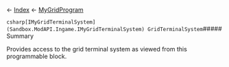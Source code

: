 ← [Index](Api-Index) ← [MyGridProgram](Sandbox.ModAPI.Ingame.MyGridProgram)

```csharp[IMyGridTerminalSystem](Sandbox.ModAPI.Ingame.IMyGridTerminalSystem) GridTerminalSystem```##### Summary

Provides access to the grid terminal system as viewed from this programmable block.

